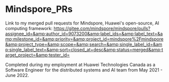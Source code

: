 # Mindspore_PRs
Link to my merged pull requests for Mindspore, Huawei's open-source, AI computing framework: https://gitee.com/mindspore/mindspore/pulls?assignee_id=&amp;author_id=9073200&amp;label_ids=&amp;label_text=&amp;milestone_id=&amp;priority=&amp;project_id=mindspore%2Fmindspore&amp;project_type=&amp;scope=&amp;search=&amp;single_label_id=&amp;single_label_text=&amp;sort=closed_at+desc&amp;status=merged&amp;target_project=&amp;tester_id=

Completed during my employment at Huawei Technologies Canada as a Software Engineer for the distributed systems and AI team from May 2021 - June 2022.
